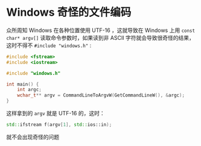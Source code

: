 # Windows 奇怪的文件编码

众所周知 Windows 在各种位置使用 UTF-16 ，这就导致在 Windows 上用 `const char* argv[]` 读取命令参数时，如果读到非 ASCII 字符就会导致很奇怪的结果，这时不得不 `#include "windows.h"` :

```c++
#include <fstream>
#include <iostream>

#include "windows.h"

int main() {
    int argc;
    wchar_t** argv = CommandLineToArgvW(GetCommandLineW(), &argc);
}
```

这样拿到的 `argv` 就是 UTF-16 的，这时：

```c++
std::ifstream f(argv[1], std::ios::in);
```

就不会出现奇怪的问题
